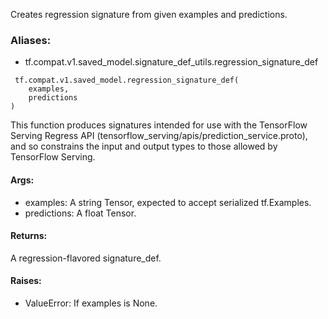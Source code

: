 Creates regression signature from given examples and predictions.
### Aliases:
- tf.compat.v1.saved_model.signature_def_utils.regression_signature_def

```
 tf.compat.v1.saved_model.regression_signature_def(
    examples,
    predictions
)
```
This function produces signatures intended for use with the TensorFlow Serving Regress API (tensorflow_serving/apis/prediction_service.proto), and so constrains the input and output types to those allowed by TensorFlow Serving.
#### Args:
- examples: A string Tensor, expected to accept serialized tf.Examples.
- predictions: A float Tensor.
#### Returns:
A regression-flavored signature_def.
#### Raises:
- ValueError: If examples is None.
